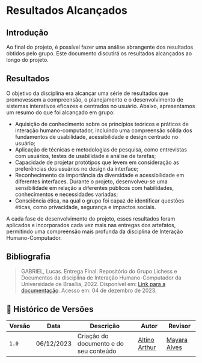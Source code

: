 # Resultados Alcançados

## Introdução
Ao final do projeto, é possível fazer uma análise abrangente dos resultados obtidos pelo grupo. Este documento discutirá os resultados alcançados ao longo do projeto.

## Resultados
O objetivo da disciplina era alcançar uma série de resultados que promovessem a compreensão, o planejamento e o desenvolvimento de sistemas interativos eficazes e centrados no usuário. Abaixo, apresentamos um resumo do que foi alcançado em grupo:

- Aquisição de conhecimento sobre os princípios teóricos e práticos de interação humano-computador, incluindo uma compreensão sólida dos fundamentos de usabilidade, acessibilidade e design centrado no usuário;
- Aplicação de técnicas e metodologias de pesquisa, como entrevistas com usuários, testes de usabilidade e análise de tarefas;
- Capacidade de projetar protótipos que levem em consideração as preferências dos usuários no design da interface;
- Reconhecimento da importância da diversidade e acessibilidade em diferentes interfaces. Durante o projeto, desenvolveu-se uma sensibilidade em relação a diferentes públicos com habilidades, conhecimentos e necessidades variadas;
- Consciência ética, na qual o grupo foi capaz de identificar questões éticas, como privacidade, segurança e impactos sociais.

A cada fase de desenvolvimento do projeto, esses resultados foram aplicados e incorporados cada vez mais nas entregas dos artefatos, permitindo uma compreensão mais profunda da disciplina de Interação Humano-Computador.

## Bibliografia
> GABRIEL, Lucas. Entrega Final. Repositório do Grupo Lichess e Documentos da disciplina de Interação Humano-Computador da Universidade de Brasília, 2022. Disponível em: [Link para a documentação](https://interacao-humano-computador.github.io/2022.2-Lichess/entrega_final/#sintese-das-avaliacoes). Acesso em: 04 de dezembro de 2023.

## 📑 Histórico de Versões

| Versão | Data | Descrição | Autor | Revisor |
|--------|------|------------|------|---------|
| `1.0` | 06/12/2023 | Criação do documento e do seu conteúdo |  [Altino Arthur](https://github.com/arthurrochamoreira)| [Mayara Alves](https://github.com/Mayara-tech) | 

